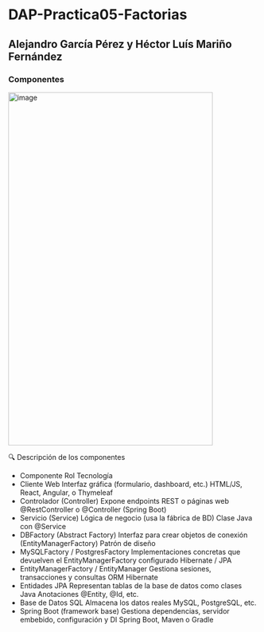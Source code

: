 # DAP-Practica05-Factorias

## Alejandro García Pérez y Héctor Luís Mariño Fernández

### Componentes
<img width="411" height="709" alt="image" src="https://github.com/user-attachments/assets/0bff585b-41b9-4f92-88ee-fb7ef8bab249" />

   
🔍 Descripción de los componentes

 - Componente	Rol	Tecnología
 - Cliente Web	Interfaz gráfica (formulario, dashboard, etc.)	HTML/JS, React, Angular, o Thymeleaf
 - Controlador (Controller)	Expone endpoints REST o páginas web	@RestController o @Controller (Spring Boot)
 - Servicio (Service)	Lógica de negocio (usa la fábrica de BD)	Clase Java con @Service
 - DBFactory (Abstract Factory)	Interfaz para crear objetos de conexión (EntityManagerFactory)	Patrón de diseño
 - MySQLFactory / PostgresFactory	Implementaciones concretas que devuelven el EntityManagerFactory configurado	Hibernate / JPA
 - EntityManagerFactory / EntityManager	Gestiona sesiones, transacciones y consultas ORM	Hibernate
 - Entidades JPA	Representan tablas de la base de datos como clases Java	Anotaciones @Entity, @Id, etc.
 - Base de Datos SQL	Almacena los datos reales	MySQL, PostgreSQL, etc.
 - Spring Boot (framework base)	Gestiona dependencias, servidor embebido, configuración y DI	Spring Boot, Maven o Gradle
